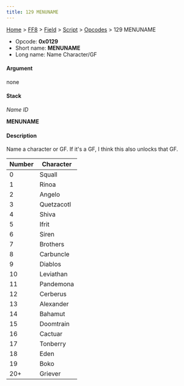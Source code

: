 ```yaml
---
title: 129 MENUNAME
---
```


[Home](/Main%20Page.md) > [FF8](/FF8.md) > [Field](/FF8/Field.md) > [Script](/FF8/Field/Script.md) > [Opcodes](/FF8/Field/Script/Opcodes.md) > 129 MENUNAME

-   Opcode: **0x0129**
-   Short name: **MENUNAME**
-   Long name: Name Character/GF

#### Argument

none

#### Stack

  
*Name ID*

**MENUNAME**

#### Description

Name a character or GF. If it's a GF, I think this also unlocks that GF.

| Number | Character  |
|--------|------------|
| 0      | Squall     |
| 1      | Rinoa      |
| 2      | Angelo     |
| 3      | Quetzacotl |
| 4      | Shiva      |
| 5      | Ifrit      |
| 6      | Siren      |
| 7      | Brothers   |
| 8      | Carbuncle  |
| 9      | Diablos    |
| 10     | Leviathan  |
| 11     | Pandemona  |
| 12     | Cerberus   |
| 13     | Alexander  |
| 14     | Bahamut    |
| 15     | Doomtrain  |
| 16     | Cactuar    |
| 17     | Tonberry   |
| 18     | Eden       |
| 19     | Boko       |
| 20+    | Griever    |
